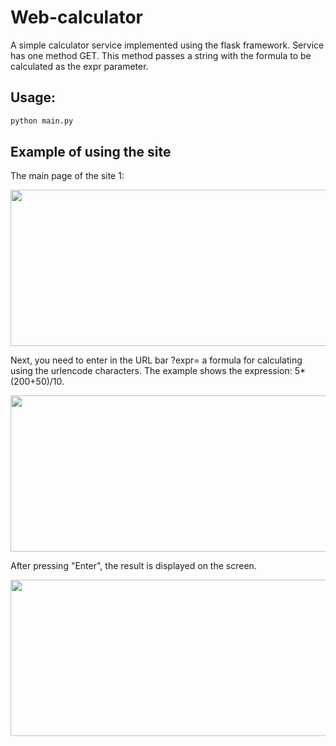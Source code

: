 # Web-calculator

A simple calculator service implemented using the flask framework. Service has one method GET. 
This method passes a string with the formula to be calculated as the expr parameter.

## Usage:
```python
python main.py
```

## Example of using the site

The main page of the site 1:

<img src="https://github.com/SnezhanaM/Web-calculator/blob/master/pictures/main_page.png" width="600" height="250"/>

Next, you need to enter in the URL bar ?expr= a formula for calculating using the urlencode characters. 
The example shows the expression: 5*(200+50)/10.

<img src="https://github.com/SnezhanaM/Web-calculator/blob/master/pictures/input.png" width="600" height="250"/>

After pressing "Enter", the result is displayed on the screen.

<img src="https://github.com/SnezhanaM/Web-calculator/blob/master/pictures/result.png" width="600" height="250"/>
